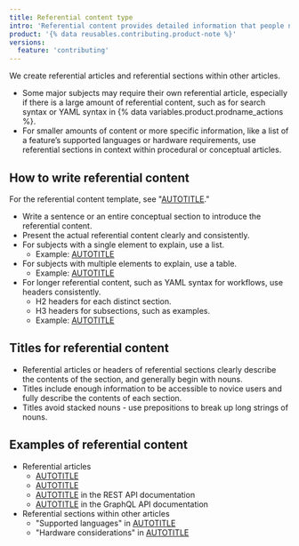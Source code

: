 ```yaml
---
title: Referential content type
intro: 'Referential content provides detailed information that people need while they are actively using a feature.'
product: '{% data reusables.contributing.product-note %}'
versions:
  feature: 'contributing'
---
```


We create referential articles and referential sections within other articles.
- Some major subjects may require their own referential article, especially if there is a large amount of referential content, such as for search syntax or YAML syntax in {% data variables.product.prodname_actions %}.
- For smaller amounts of content or more specific information, like a list of a feature’s supported languages or hardware requirements, use referential sections in context within procedural or conceptual articles.

## How to write referential content

For the referential content template, see "[AUTOTITLE](/contributing/writing-for-github-docs/templates#referential-article-template)."

- Write a sentence or an entire conceptual section to introduce the referential content.
- Present the actual referential content clearly and consistently.
- For subjects with a single element to explain, use a list.
  - Example: [AUTOTITLE](/organizations/managing-access-to-your-organizations-repositories/repository-permission-levels-for-an-organization#repository-roles-for-organizations)
- For subjects with multiple elements to explain, use a table.
  - Example: [AUTOTITLE](/organizations/managing-access-to-your-organizations-repositories/repository-permission-levels-for-an-organization#permissions-for-each-role)
- For longer referential content, such as YAML syntax for workflows, use headers consistently.
  - H2 headers for each distinct section.
  - H3 headers for subsections, such as examples.
  - Example: [AUTOTITLE](/actions/reference/workflow-syntax-for-github-actions)

## Titles for referential content

- Referential articles or headers of referential sections clearly describe the contents of the section, and generally begin with nouns.
- Titles include enough information to be accessible to novice users and fully describe the contents of each section.
- Titles avoid stacked nouns - use prepositions to break up long strings of nouns.

## Examples of referential content

- Referential articles
  - [AUTOTITLE](/get-started/accessibility/keyboard-shortcuts)
  - [AUTOTITLE](/enterprise-cloud@latest/admin/user-management/managing-users-in-your-enterprise/roles-in-an-enterprise)
  - [AUTOTITLE](/free-pro-team@latest/rest/reference/billing) in the REST API documentation
  - [AUTOTITLE](/graphql/reference/mutations) in the GraphQL API documentation
- Referential sections within other articles
  - "Supported languages" in [AUTOTITLE](/free-pro-team@latest/get-started/using-github/github-mobile#supported-languages-for-github-mobile)
  - "Hardware considerations" in [AUTOTITLE](/enterprise-server@latest/admin/installation/installing-github-enterprise-server-on-aws#hardware-considerations)
